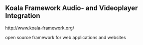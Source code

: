 
## Koala Framework Audio- and Videoplayer Integration

http://www.koala-framework.org/

open source framework for web applications and websites

